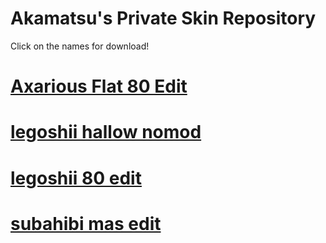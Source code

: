 # Akamatsu's Private Skin Repository

Click on the names for download!

# [Axarious Flat 80 Edit](https://dl.dropboxusercontent.com/s/zk6wzel5tt0h1j4/Axarious%20Flat%2080%20edit.osk?dl=0)

# [legoshii hallow nomod](https://dl.dropboxusercontent.com/s/ipdikxgf04pg690/legoshii%20hallow%20nomod.osk?dl=0)

# [legoshii 80 edit](https://dl.dropboxusercontent.com/s/k1ws6eqjb4ij2uh/legoshii%2080%20edit.osk?dl=0)

# [subahibi mas edit](https://dl.dropboxusercontent.com/s/ue48jnq7buw6vfg/subahibi%20mas.osk?dl=0)
